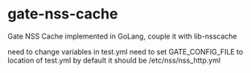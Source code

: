 # gate-nss-cache
Gate NSS Cache implemented in GoLang, couple it with lib-nsscache

need to change variables in test.yml
need to set GATE_CONFIG_FILE to location of test.yml by default it should be /etc/nss/nss_http.yml
